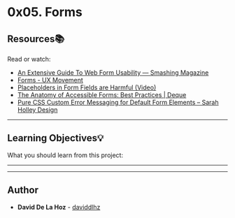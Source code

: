 # 0x05. Forms

## Resources:books:
Read or watch:
* [An Extensive Guide To Web Form Usability — Smashing Magazine](https://intranet.hbtn.io/rltoken/L7JpxWt0F5VsUtwsDGaJYg)
* [Forms - UX Movement](https://intranet.hbtn.io/rltoken/FaOz7GkGRSnrlYKL91sWYQ)
* [Placeholders in Form Fields are Harmful (Video)](https://intranet.hbtn.io/rltoken/kkI4hp8L2xriaBiZ4aay5g)
* [The Anatomy of Accessible Forms: Best Practices | Deque](https://intranet.hbtn.io/rltoken/Suk4Imd1PwQWQfMARmUyOg)
* [Pure CSS Custom Error Messaging for Default Form Elements – Sarah Holley Design](https://intranet.hbtn.io/rltoken/mt7GbkQzlwq86rGgLXuKug)

---
## Learning Objectives:bulb:
What you should learn from this project:

---
---

## Author
* **David De La Hoz** - [daviddlhz](https://github.com/daviddlhz)